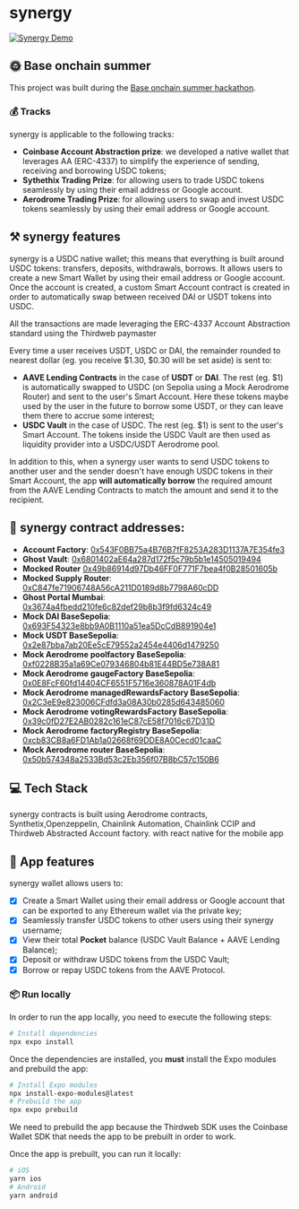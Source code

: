 # synergy
[![Synergy Demo](https://img.youtube.com/vi/hVdLKZ3MHjo/0.jpg)](https://youtu.be/hVdLKZ3MHjo)
## 🌞 Base onchain summer

This project was built during the [Base onchain summer hackathon](https://www.base.org/onchainsummer).

### 💰 Tracks

synergy is applicable to the following tracks:

- **Coinbase Account Abstraction prize**: we developed a native wallet that leverages AA (ERC-4337) to simplify the experience of sending, receiving and borrowing USDC tokens;
- **Sythethix Trading Prize**: for allowing users to trade USDC tokens seamlessly by using their email address or Google account.
- **Aerodrome Trading Prize**: for allowing users to swap and invest USDC tokens seamlessly by using their email address or Google account.


## ⚒️ synergy features

synergy is a USDC native wallet; this means that everything is built around USDC tokens: transfers, deposits, withdrawals, borrows. It allows users to create a new Smart Wallet by using their email address or Google account. Once the account is created, a custom Smart Account contract is created in order to automatically swap between received DAI or USDT tokens into USDC.

All the transactions are made leveraging the ERC-4337 Account Abstraction standard using the Thirdweb paymaster

Every time a user receives USDT, USDC or DAI, the remainder rounded to nearest dollar (eg. you receive $1.30, $0.30 will be set aside) is sent to:

- **AAVE Lending Contracts** in the case of **USDT** or **DAI**. The rest (eg. $1) is automatically swapped to USDC (on Sepolia using a Mock Aerodrome Router) and sent to the user's Smart Account. Here these tokens maybe used by the user in the future to borrow some USDT, or they can leave them there to accrue some interest;
- **USDC Vault** in the case of USDC. The rest (eg. $1) is sent to the user's Smart Account. The tokens inside the USDC Vault are then used as liquidity provider into a USDC/USDT Aerodrome pool.

In addition to this, when a synergy user wants to send USDC tokens to another user and the sender doesn't have enough USDC tokens in their Smart Account, the app **will automatically borrow** the required amount from the AAVE Lending Contracts to match the amount and send it to the recipient.

## :link: synergy contract addresses:

- **Account Factory**: [0x543F0BB75a4B76B7fF8253A283D1137A7E354fe3](https://sepolia.etherscan.io/address/0x543F0BB75a4B76B7fF8253A283D1137A7E354fe3)
- **Ghost Vault**: [0x6801402aE64a287d172f5c79b5b1e14505019494](https://sepolia.etherscan.io/address/0x6801402aE64a287d172f5c79b5b1e14505019494)
- **Mocked Router** [0x49b86914d97Db46FF0F771F7bea4f0B28501605b](https://sepolia.etherscan.io/address/0x49b86914d97Db46FF0F771F7bea4f0B28501605b)
- **Mocked Supply Router**: [0xC847fe71906748A56cA211D0189d8b7798A60cDD](https://sepolia.etherscan.io/address/0xC847fe71906748A56cA211D0189d8b7798A60cDD)
- **Ghost Portal Mumbai**: [0x3674a4fbedd210fe6c82def29b8b3f9fd6324c49](https://sepolia.etherscan.io/address/0x3674a4fbedd210fe6c82def29b8b3f9fd6324c49)
- **Mock DAI BaseSepolia**: [0x693F54323e8bb9A0B1110a51ea5DcCdB891904e1](https://sepolia.etherscan.io/address/0x693F54323e8bb9A0B1110a51ea5DcCdB891904e1)
- **Mock USDT BaseSepolia**: [0x2e87bba7ab20Ee5cE79552a2454e4406d1479250](https://sepolia.etherscan.io/address/0x2e87bba7ab20Ee5cE79552a2454e4406d1479250)
- **Mock Aerodrome poolfactory BaseSepolia**: [0xf0228B35a1a69Ce079346804b81E44BD5e738A81](https://sepolia.etherscan.io/address/0xf0228B35a1a69Ce079346804b81E44BD5e738A81)
- **Mock Aerodrome gaugeFactory BaseSepolia**: [0x0E8FcF60fd14404CF6551F5716e360878A01F4db](https://sepolia.etherscan.io/address/0x0E8FcF60fd14404CF6551F5716e360878A01F4db)
- **Mock Aerodrome managedRewardsFactory BaseSepolia**: [0x2C3eE9e823006CFdfd3a08A30b0285d643485060](https://sepolia.etherscan.io/address/0x2C3eE9e823006CFdfd3a08A30b0285d643485060)
- **Mock Aerodrome votingRewardsFactory BaseSepolia**: [0x39c0fD27E2AB0282c161eC87cE58f7016c67D31D](https://sepolia.etherscan.io/address/0x39c0fD27E2AB0282c161eC87cE58f7016c67D31D)
- **Mock Aerodrome factoryRegistry BaseSepolia**: [0xcb83CB8a6FD1Ab1a02668f69DDE8A0Cecd01caaC](https://sepolia.etherscan.io/address/0xcb83CB8a6FD1Ab1a02668f69DDE8A0Cecd01caaC)
- **Mock Aerodrome router BaseSepolia**: [0x50b574348a2533Bd53c2Eb356f07B8bC57c150B6](https://sepolia.etherscan.io/address/0x50b574348a2533Bd53c2Eb356f07B8bC57c150B6)

## 💻 Tech Stack

synergy contracts is built using Aerodrome contracts, Synthetix,Openzeppelin, Chainlink Automation, Chainlink CCIP and Thirdweb Abstracted Account factory. with react native for the mobile app

## 📱 App features

synergy wallet allows users to:

- [x] Create a Smart Wallet using their email address or Google account that can be exported to any Ethereum wallet via the private key;
- [x] Seamlessly transfer USDC tokens to other users using their synergy username;
- [x] View their total **Pocket** balance (USDC Vault Balance + AAVE Lending Balance);
- [x] Deposit or withdraw USDC tokens from the USDC Vault;
- [x] Borrow or repay USDC tokens from the AAVE Protocol.

### 📦 Run locally
In order to run the app locally, you need to execute the following steps:

```bash
# Install dependencies
npx expo install
```

Once the dependencies are installed, you **must** install the Expo modules and prebuild the app:

```bash
# Install Expo modules
npx install-expo-modules@latest
# Prebuild the app
npx expo prebuild
```

We need to prebuild the app because the Thirdweb SDK uses the Coinbase Wallet SDK that needs the app to be prebuilt in order to work.

Once the app is prebuilt, you can run it locally:

```bash
# iOS
yarn ios
# Android
yarn android
```
